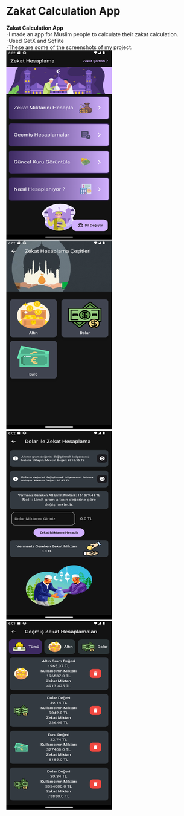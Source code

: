 # Zakat Calculation App
<b>Zakat Calculation App</b><br>
-I made an app for Muslim people to calculate their zakat calculation.<br>
-Used GetX and Sqflite<br>
-These are some of the screenshots of my project.<br>
<img src="Screenshots/1.png" width="280" height="500">
<img src="Screenshots/2.png" width="280" height="500">
<img src="Screenshots/3.png" width="280" height="500">
<img src="Screenshots/4.png" width="280" height="500">

